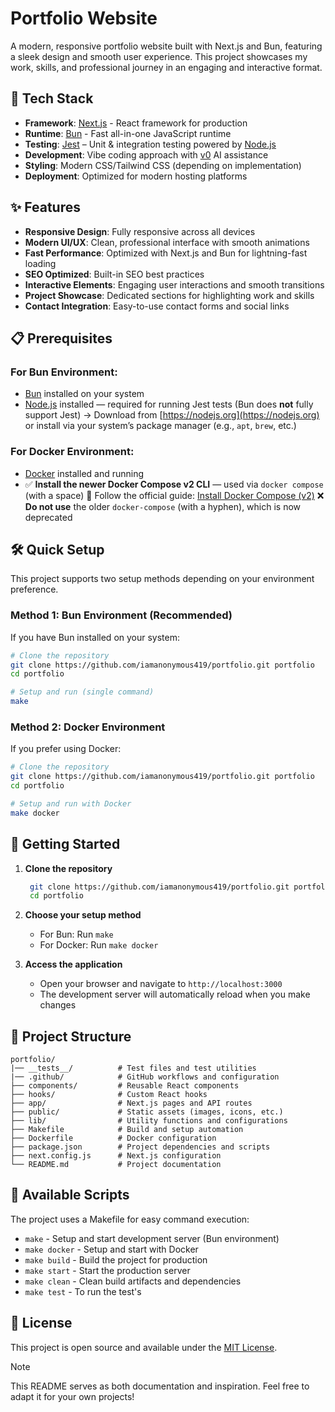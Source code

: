 # Portfolio Website

A modern, responsive portfolio website built with Next.js and Bun, featuring a sleek design and smooth user experience. This project showcases my work, skills, and professional journey in an engaging and interactive format.

## 🚀 Tech Stack

- **Framework**: [Next.js](https://nextjs.org/) - React framework for production
- **Runtime**: [Bun](https://bun.sh/) - Fast all-in-one JavaScript runtime
- **Testing**: [Jest](https://jestjs.io/) – Unit & integration testing powered by [Node.js](https://nodejs.org/)
- **Development**: Vibe coding approach with [v0](https://v0.dev/) AI assistance
- **Styling**: Modern CSS/Tailwind CSS (depending on implementation)
- **Deployment**: Optimized for modern hosting platforms

## ✨ Features

- **Responsive Design**: Fully responsive across all devices
- **Modern UI/UX**: Clean, professional interface with smooth animations
- **Fast Performance**: Optimized with Next.js and Bun for lightning-fast loading
- **SEO Optimized**: Built-in SEO best practices
- **Interactive Elements**: Engaging user interactions and smooth transitions
- **Project Showcase**: Dedicated sections for highlighting work and skills
- **Contact Integration**: Easy-to-use contact forms and social links

## 📋 Prerequisites

### For Bun Environment:

- [Bun](https://bun.sh/) installed on your system
- [Node.js](https://nodejs.org/) installed — required for running Jest tests (Bun does **not** fully support Jest)
  → Download from [https://nodejs.org](https://nodejs.org) or install via your system’s package manager (e.g., `apt`, `brew`, etc.)

### For Docker Environment:

- [Docker](https://www.docker.com/) installed and running
- ✅ **Install the newer Docker Compose v2 CLI** — used via `docker compose` (with a space)
  🔗 Follow the official guide: [Install Docker Compose (v2)](https://docs.docker.com/compose/install/)
  ❌ **Do not use** the older `docker-compose` (with a hyphen), which is now deprecated

## 🛠️ Quick Setup

This project supports two setup methods depending on your environment preference.

### Method 1: Bun Environment (Recommended)

If you have Bun installed on your system:

```bash
# Clone the repository
git clone https://github.com/iamanonymous419/portfolio.git portfolio
cd portfolio

# Setup and run (single command)
make
```

### Method 2: Docker Environment

If you prefer using Docker:

```bash
# Clone the repository
git clone https://github.com/iamanonymous419/portfolio.git portfolio
cd portfolio

# Setup and run with Docker
make docker
```

## 🚦 Getting Started

1. **Clone the repository**

   ```bash
    git clone https://github.com/iamanonymous419/portfolio.git portfolio
    cd portfolio
   ```

2. **Choose your setup method**
   - For Bun: Run `make`
   - For Docker: Run `make docker`

3. **Access the application**
   - Open your browser and navigate to `http://localhost:3000`
   - The development server will automatically reload when you make changes

## 📁 Project Structure

```
portfolio/
|── __tests__/          # Test files and test utilities
|── .github/            # GitHub workflows and configuration
├── components/         # Reusable React components
├── hooks/              # Custom React hooks
├── app/                # Next.js pages and API routes
├── public/             # Static assets (images, icons, etc.)
├── lib/                # Utility functions and configurations
├── Makefile            # Build and setup automation
├── Dockerfile          # Docker configuration
├── package.json        # Project dependencies and scripts
├── next.config.js      # Next.js configuration
└── README.md           # Project documentation
```

## 🔧 Available Scripts

The project uses a Makefile for easy command execution:

- `make` - Setup and start development server (Bun environment)
- `make docker` - Setup and start with Docker
- `make build` - Build the project for production
- `make start` - Start the production server
- `make clean` - Clean build artifacts and dependencies
- `make test` - To run the test's

## 📄 License

This project is open source and available under the [MIT License](LICENSE).

> [!NOTE]
> This README serves as both documentation and inspiration. Feel free to adapt it for your own projects!
